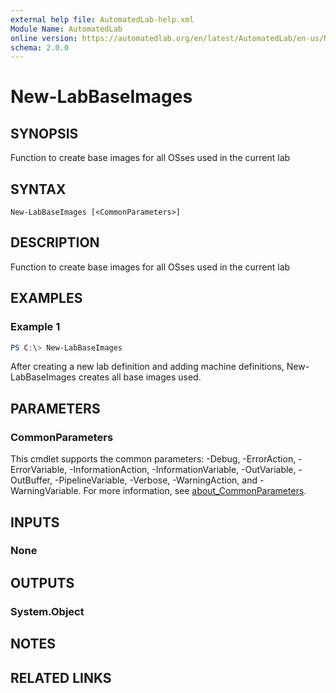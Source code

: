 ```yaml
---
external help file: AutomatedLab-help.xml
Module Name: AutomatedLab
online version: https://automatedlab.org/en/latest/AutomatedLab/en-us/New-LabBaseImages
schema: 2.0.0
---
```


# New-LabBaseImages

## SYNOPSIS
Function to create base images for all OSses used in the current lab

## SYNTAX

```
New-LabBaseImages [<CommonParameters>]
```

## DESCRIPTION
Function to create base images for all OSses used in the current lab

## EXAMPLES

### Example 1
```powershell
PS C:\> New-LabBaseImages
```

After creating a new lab definition and adding machine definitions, New-LabBaseImages
creates all base images used.

## PARAMETERS

### CommonParameters
This cmdlet supports the common parameters: -Debug, -ErrorAction, -ErrorVariable, -InformationAction, -InformationVariable, -OutVariable, -OutBuffer, -PipelineVariable, -Verbose, -WarningAction, and -WarningVariable. For more information, see [about_CommonParameters](http://go.microsoft.com/fwlink/?LinkID=113216).

## INPUTS

### None

## OUTPUTS

### System.Object
## NOTES

## RELATED LINKS


